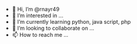 - 👋 Hi, I’m @rnayr49
- 👀 I’m interested in ...
- 🌱 I’m currently learning python, java script, php
- 💞️ I’m looking to collaborate on ...
- 📫 How to reach me ...

<!---
rnayr49/rnayr49 is a ✨ special ✨ repository because its `README.md` (this file) appears on your GitHub profile.
You can click the Preview link to take a look at your changes.
--->
